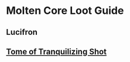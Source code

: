 
<html>
    <head>
        <script>const whTooltips = {colorLinks: true, iconizeLinks: true, renameLinks: true};</script>
        <script src="https://wow.zamimg.com/widgets/power.js"></script>
    </head>
    <body>
        <h1>Molten Core Loot Guide</h1>
        <h2>Lucifron<h2>
        <a href="https://classic.wowhead.com/item=16665/tome-of-tranquilizing-shot">Tome of Tranquilizing Shot</a>
    </body>
</html>